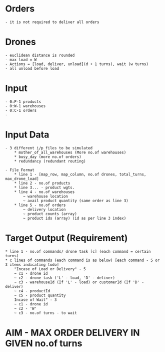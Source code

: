 

# Orders
    - it is not required to deliver all orders
# Drones
    - euclidean distance is rounded
    - max load = W
    - Actions = [load, deliver, unload](d + 1 turns), wait (w turns)
    - all unload before load 

# Input
    - 0:P-1 products
    - 0:W-1 warehouses
    - 0:C-1 orders
    - 




# Input Data 
    - 3 different i/p files to be simulated 
        * mother_of_all_warehouses (More no.of warehouses)
        * busy_day (more no.of orders)
        * redundancy (redundant routing)
        
    - File Format
        * line 1 - [map_row, map_column, no.of drones, total_turns, max_drone_load]
        * line 2 - no.of products
        * line 3... - product wgts. 
        * line 4 - no.of warehouses
            ~ warehouse location
            ~ avail product quantity (same order as line 3)
        * line 5 - no.of orders
            ~ delivery location
            ~ product counts (array) 
            ~ product ids (array) (id as per line 3 index)

# Target Output (Requirement)
    * line 1 - no.of commands/ drone task [c] (each command = certain turns)
    * c lines of commands (each command is as below) [each command - 5 or 3 items indicating todo]
        "Incase of Load or Delivery" - 5
        ~ c1 - drone id
        ~ c2 - drone task ('L' - load, 'D' - deliver)
        ~ c3 - warehouseId (If 'L' - load) or customerId (If 'D' - deliver)
        ~ c4 - productId
        ~ c5 - product quantity
        Incase of Wait" - 3
        ~ c1 - drone id
        ~ c2 - 'W'
        ~ c3 - no.of turns - to wait

# AIM - MAX ORDER DELIVERY IN GIVEN no.of turns
        